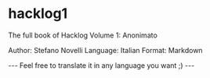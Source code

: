# hacklog1
The full book of Hacklog Volume 1: Anonimato

Author: Stefano Novelli
Language: Italian
Format: Markdown

--- Feel free to translate it in any language you want ;) ---
